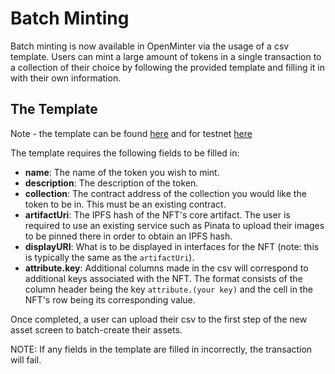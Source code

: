 # Batch Minting 

Batch minting is now available in OpenMinter via 
the usage of a csv template. Users can mint a large
amount of tokens in a single transaction to a 
collection of their choice by following the provided 
template and filling it in with their own information.

## The Template 

Note - the template can be found [here](docs/batch_template.csv) and for testnet [here](docs/batch_template_testnet.csv)

The template requires the following fields to be filled in:
- **name**: The name of the token you wish to mint.
- **description**: The description of the token.
- **collection**: The contract address of the collection you
would like the token to be in. This must be an existing contract.
- **artifactUri**: The IPFS hash of the NFT's core artifact. 
The user is required to use an existing service such as Pinata
to upload their images to be pinned there in order to obtain
an IPFS hash. 
- **displayURI**: What is to be displayed in interfaces for the
NFT (note: this is typically the same as the `artifactUri`).
- **attribute.key**: Additional columns made in the csv will 
correspond to additional keys associated with the NFT. The
format consists of the column header being the key 
`attribute.(your key)` and the cell in the NFT's row being
its corresponding value. 

Once completed, a user can upload their csv to the first step
of the new asset screen to batch-create their assets.

NOTE: If any fields in the template are filled in incorrectly,
the transaction will fail.